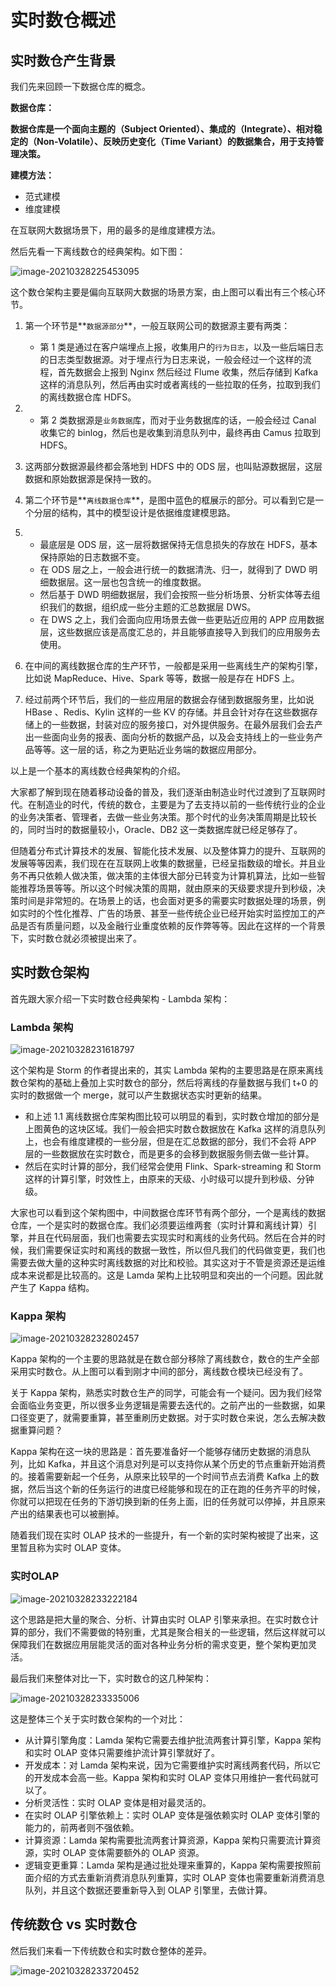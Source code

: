 # 实时数仓概述

## 实时数仓产生背景

我们先来回顾一下数据仓库的概念。

**数据仓库：**

**数据仓库是一个面向主题的（Subject Oriented）、集成的（Integrate）、相对稳定的（Non-Volatile）、反映历史变化（Time Variant）的数据集合，用于支持管理决策。**

**建模方法：**

- 范式建模
- 维度建模

在互联网大数据场景下，用的最多的是维度建模方法。

然后先看一下离线数仓的经典架构。如下图：

![image-20210328225453095](实时数仓架构.assets/image-20210328225453095.png)

这个数仓架构主要是偏向互联网大数据的场景方案，由上图可以看出有三个核心环节。

1. 第一个环节是**`数据源部分`**，一般互联网公司的数据源主要有两类：

   - 第 1 类是通过在客户端埋点上报，收集用户的`行为日志`，以及一些后端日志的日志类型数据源。对于埋点行为日志来说，一般会经过一个这样的流程，首先数据会上报到 Nginx 然后经过 Flume 收集，然后存储到 Kafka 这样的消息队列，然后再由实时或者离线的一些拉取的任务，拉取到我们的离线数据仓库 HDFS。

2. - 第 2 类数据源是`业务数据`库，而对于业务数据库的话，一般会经过 Canal 收集它的 binlog，然后也是收集到消息队列中，最终再由 Camus 拉取到 HDFS。

3. 这两部分数据源最终都会落地到 HDFS 中的 ODS 层，也叫贴源数据层，这层数据和原始数据源是保持一致的。

4. 第二个环节是**`离线数据仓库`**，是图中蓝色的框展示的部分。可以看到它是一个分层的结构，其中的模型设计是依据维度建模思路。

5. - 最底层是 ODS 层，这一层将数据保持无信息损失的存放在 HDFS，基本保持原始的日志数据不变。
   - 在 ODS 层之上，一般会进行统一的数据清洗、归一，就得到了 DWD 明细数据层。这一层也包含统一的维度数据。
   - 然后基于 DWD 明细数据层，我们会按照一些分析场景、分析实体等去组织我们的数据，组织成一些分主题的汇总数据层 DWS。
   - 在 DWS 之上，我们会面向应用场景去做一些更贴近应用的 APP 应用数据层，这些数据应该是高度汇总的，并且能够直接导入到我们的应用服务去使用。

6. 在中间的离线数据仓库的生产环节，一般都是采用一些离线生产的架构引擎，比如说 MapReduce、Hive、Spark 等等，数据一般是存在 HDFS 上。

7. 经过前两个环节后，我们的一些应用层的数据会存储到数据服务里，比如说 HBase 、Redis、Kylin 这样的一些 KV 的存储。并且会针对存在这些数据存储上的一些数据，封装对应的服务接口，对外提供服务。在最外层我们会去产出一些面向业务的报表、面向分析的数据产品，以及会支持线上的一些业务产品等等。这一层的话，称之为更贴近业务端的数据应用部分。

以上是一个基本的离线数仓经典架构的介绍。

大家都了解到现在随着移动设备的普及，我们逐渐由制造业时代过渡到了互联网时代。在制造业的时代，传统的数仓，主要是为了去支持以前的一些传统行业的企业的业务决策者、管理者，去做一些业务决策。那个时代的业务决策周期是比较长的，同时当时的数据量较小，Oracle、DB2 这一类数据库就已经足够存了。

但随着分布式计算技术的发展、智能化技术发展、以及整体算力的提升、互联网的发展等等因素，我们现在在互联网上收集的数据量，已经呈指数级的增长。并且业务不再只依赖人做决策，做决策的主体很大部分已转变为计算机算法，比如一些智能推荐场景等等。所以这个时候决策的周期，就由原来的天级要求提升到秒级，决策时间是非常短的。在场景上的话，也会面对更多的需要实时数据处理的场景，例如实时的个性化推荐、广告的场景、甚至一些传统企业已经开始实时监控加工的产品是否有质量问题，以及金融行业重度依赖的反作弊等等。因此在这样的一个背景下，实时数仓就必须被提出来了。

## 实时数仓架构

首先跟大家介绍一下实时数仓经典架构 - Lambda 架构：

###  Lambda 架构

![image-20210328231618797](实时数仓架构.assets/image-20210328231618797.png)

这个架构是 Storm 的作者提出来的，其实 Lambda 架构的主要思路是在原来离线数仓架构的基础上叠加上实时数仓的部分，然后将离线的存量数据与我们 t+0 的实时的数据做一个 merge，就可以产生数据状态实时更新的结果。

- 和上述 1.1 离线数据仓库架构图比较可以明显的看到，实时数仓增加的部分是上图黄色的这块区域。我们一般会把实时数仓数据放在 Kafka 这样的消息队列上，也会有维度建模的一些分层，但是在汇总数据的部分，我们不会将 APP 层的一些数据放在实时数仓，而是更多的会移到数据服务侧去做一些计算。
- 然后在实时计算的部分，我们经常会使用 Flink、Spark-streaming 和 Storm 这样的计算引擎，时效性上，由原来的天级、小时级可以提升到秒级、分钟级。

大家也可以看到这个架构图中，中间数据仓库环节有两个部分，一个是离线的数据仓库，一个是实时的数据仓库。我们必须要运维两套（实时计算和离线计算）引擎，并且在代码层面，我们也需要去实现实时和离线的业务代码。然后在合并的时候，我们需要保证实时和离线的数据一致性，所以但凡我们的代码做变更，我们也需要去做大量的这种实时离线数据的对比和校验。其实这对于不管是资源还是运维成本来说都是比较高的。这是 Lamda 架构上比较明显和突出的一个问题。因此就产生了 Kappa 结构。

### Kappa 架构

![image-20210328232802457](实时数仓架构.assets/image-20210328232802457.png)

Kappa 架构的一个主要的思路就是在数仓部分移除了离线数仓，数仓的生产全部采用实时数仓。从上图可以看到刚才中间的部分，离线数仓模块已经没有了。

关于 Kappa 架构，熟悉实时数仓生产的同学，可能会有一个疑问。因为我们经常会面临业务变更，所以很多业务逻辑是需要去迭代的。之前产出的一些数据，如果口径变更了，就需要重算，甚至重刷历史数据。对于实时数仓来说，怎么去解决数据重算问题？

Kappa 架构在这一块的思路是：首先要准备好一个能够存储历史数据的消息队列，比如 Kafka，并且这个消息对列是可以支持你从某个历史的节点重新开始消费的。接着需要新起一个任务，从原来比较早的一个时间节点去消费 Kafka 上的数据，然后当这个新的任务运行的进度已经能够和现在的正在跑的任务齐平的时候，你就可以把现在任务的下游切换到新的任务上面，旧的任务就可以停掉，并且原来产出的结果表也可以被删掉。

随着我们现在实时 OLAP 技术的一些提升，有一个新的实时架构被提了出来，这里暂且称为实时 OLAP 变体。

### 实时OLAP

![image-20210328233222184](实时数仓架构.assets/image-20210328233222184.png)

这个思路是把大量的聚合、分析、计算由实时 OLAP 引擎来承担。在实时数仓计算的部分，我们不需要做的特别重，尤其是聚合相关的一些逻辑，然后这样就可以保障我们在数据应用层能灵活的面对各种业务分析的需求变更，整个架构更加灵活。

最后我们来整体对比一下，实时数仓的这几种架构：

![image-20210328233335006](实时数仓架构.assets/image-20210328233335006.png)

这是整体三个关于实时数仓架构的一个对比：

- 从计算引擎角度：Lamda 架构它需要去维护批流两套计算引擎，Kappa 架构和实时 OLAP 变体只需要维护流计算引擎就好了。
- 开发成本：对 Lamda 架构来说，因为它需要维护实时离线两套代码，所以它的开发成本会高一些。Kappa 架构和实时 OLAP 变体只用维护一套代码就可以了。
- 分析灵活性：实时 OLAP 变体是相对最灵活的。
- 在实时 OLAP 引擎依赖上：实时 OLAP 变体是强依赖实时 OLAP 变体引擎的能力的，前两者则不强依赖。
- 计算资源：Lamda 架构需要批流两套计算资源，Kappa 架构只需要流计算资源，实时 OLAP 变体需要额外的 OLAP 资源。
- 逻辑变更重算：Lamda 架构是通过批处理来重算的，Kappa 架构需要按照前面介绍的方式去重新消费消息队列重算，实时 OLAP 变体也需要重新消费消息队列，并且这个数据还要重新导入到 OLAP 引擎里，去做计算。

## 传统数仓 vs 实时数仓

然后我们来看一下传统数仓和实时数仓整体的差异。

![image-20210328233720452](实时数仓架构.assets/image-20210328233720452.png)


